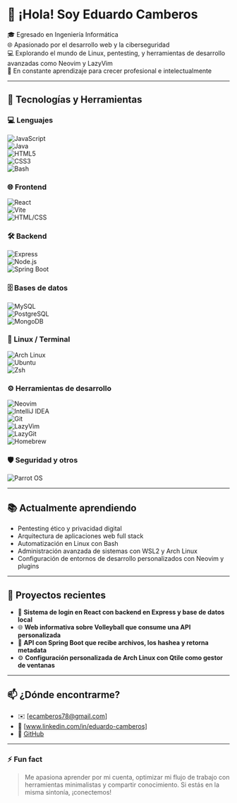 # 👋 ¡Hola! Soy Eduardo Camberos

🎓 Egresado en Ingeniería Informática  
🌐 Apasionado por el desarrollo web y la ciberseguridad  
💻 Explorando el mundo de Linux, pentesting, y herramientas de desarrollo avanzadas como Neovim y LazyVim  
🚀 En constante aprendizaje para crecer profesional e intelectualmente  

---

## 🚀 Tecnologías y Herramientas

### 💻 Lenguajes
![JavaScript](https://img.shields.io/badge/-JavaScript-F7DF1E?logo=javascript&logoColor=black&style=flat)  
![Java](https://img.shields.io/badge/-Java-007396?logo=java&logoColor=white&style=flat)  
![HTML5](https://img.shields.io/badge/-HTML5-E34F26?logo=html5&logoColor=white&style=flat)  
![CSS3](https://img.shields.io/badge/-CSS3-1572B6?logo=css3&logoColor=white&style=flat)  
![Bash](https://img.shields.io/badge/-Bash-4EAA25?logo=gnubash&logoColor=white&style=flat)

### 🌐 Frontend
![React](https://img.shields.io/badge/-React-61DAFB?logo=react&logoColor=black&style=flat)  
![Vite](https://img.shields.io/badge/-Vite-646CFF?logo=vite&logoColor=white&style=flat)  
![HTML/CSS](https://img.shields.io/badge/-HTML%2FCSS-E34F26?logo=html5&logoColor=white&style=flat)

### 🛠️ Backend
![Express](https://img.shields.io/badge/-Express-000000?logo=express&logoColor=white&style=flat)  
![Node.js](https://img.shields.io/badge/-Node.js-339933?logo=nodedotjs&logoColor=white&style=flat)  
![Spring Boot](https://img.shields.io/badge/-Spring%20Boot-6DB33F?logo=springboot&logoColor=white&style=flat)

### 🗄️ Bases de datos
![MySQL](https://img.shields.io/badge/-MySQL-4479A1?logo=mysql&logoColor=white&style=flat)  
![PostgreSQL](https://img.shields.io/badge/-PostgreSQL-4169E1?logo=postgresql&logoColor=white&style=flat)  
![MongoDB](https://img.shields.io/badge/-MongoDB-47A248?logo=mongodb&logoColor=white&style=flat)

### 🐧 Linux / Terminal
![Arch Linux](https://img.shields.io/badge/-Arch_Linux-1793D1?logo=archlinux&logoColor=white&style=flat)  
![Ubuntu](https://img.shields.io/badge/-Ubuntu-E95420?logo=ubuntu&logoColor=white&style=flat)  
![Zsh](https://img.shields.io/badge/-Zsh-89E051?logo=gnubash&logoColor=white&style=flat)

### ⚙️ Herramientas de desarrollo
![Neovim](https://img.shields.io/badge/-Neovim-57A143?logo=neovim&logoColor=white&style=flat)  
![IntelliJ IDEA](https://img.shields.io/badge/-IntelliJ%20IDEA-000000?logo=intellijidea&logoColor=white&style=flat)  
![Git](https://img.shields.io/badge/-Git-F05032?logo=git&logoColor=white&style=flat)  
![LazyVim](https://img.shields.io/badge/-LazyVim-2C2C32?style=flat&logo=neovim&logoColor=green)  
![LazyGit](https://img.shields.io/badge/-Lazygit-FF6C37?style=flat&logo=git&logoColor=white)  
![Homebrew](https://img.shields.io/badge/-Homebrew-FBB040?logo=homebrew&logoColor=black&style=flat)

### 🛡️ Seguridad y otros
![Parrot OS](https://img.shields.io/badge/-Parrot_OS-1F1F1F?style=flat&logo=linux&logoColor=white)

---

## 📚 Actualmente aprendiendo

- Pentesting ético y privacidad digital
- Arquitectura de aplicaciones web full stack
- Automatización en Linux con Bash
- Administración avanzada de sistemas con WSL2 y Arch Linux
- Configuración de entornos de desarrollo personalizados con Neovim y plugins

---

## 🌱 Proyectos recientes

- 🔐 **Sistema de login en React con backend en Express y base de datos local**
- 🌐 **Web informativa sobre Volleyball que consume una API personalizada**
- 💾 **API con Spring Boot que recibe archivos, los hashea y retorna metadata**
- ⚙️ **Configuración personalizada de Arch Linux con Qtile como gestor de ventanas**

---

## 📫 ¿Dónde encontrarme?

- ✉️ [ecamberos78@gmail.com]
- 💼 [www.linkedin.com/in/eduardo-camberos]
- 🐧 [GitHub](https://github.com/C4mb3r0s)

---

### ⚡ Fun fact

> Me apasiona aprender por mi cuenta, optimizar mi flujo de trabajo con herramientas minimalistas y compartir conocimiento. Si estás en la misma sintonía, ¡conectemos!
